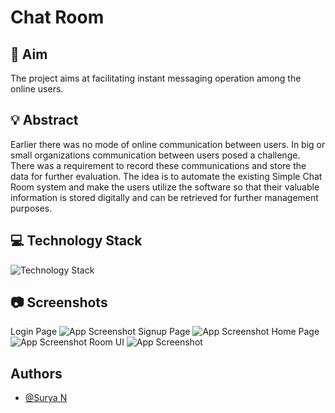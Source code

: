 
# Chat Room




## 🎯 Aim 
The project aims at facilitating instant messaging operation among the online users.
## 💡 Abstract
Earlier there was no mode of online communication between users. In big or small organizations communication between users posed a challenge. There was a requirement to record these communications and store the data for further evaluation. The idea is to automate the existing Simple Chat Room system and make the users utilize the software so that their valuable information is stored digitally and can be retrieved for further management purposes.
## 💻 Technology Stack
![Technology Stack](https://www.linkpicture.com/q/Tech-stack.jpg)
## 📷 Screenshots
Login Page 
![App Screenshot](https://i.ibb.co/RgD7WD5/Login.jpg)
Signup Page
![App Screenshot](https://ibb.co/4JMLT7P)
Home Page
![App Screenshot](https://ibb.co/6YtrTnG)
Room UI
![App Screenshot](https://ibb.co/DY6CS22)

## Authors

- [@Surya N](https://github.com/Surya1906)

